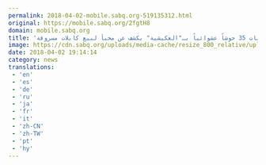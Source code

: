 ```yaml
---
permalink: 2018-04-02-mobile.sabq.org-519135312.html
original: https://mobile.sabq.org/2fgtH8
domain: mobile.sabq.org
title: 'إزالة تعديات 35 حوشاً عشوائياً بـ"العكيشية" يكشف عن مخبأ لبيع كابلات مسروقة'
image: https://cdn.sabq.org/uploads/media-cache/resize_800_relative/uploads/material-file/5ac27bc4262d6b61513ce75b/5ac27ba642f87.jpeg
date: 2018-04-02 19:14:14
category: news
translations: 
 - 'en'
 - 'es'
 - 'de'
 - 'ru'
 - 'ja'
 - 'fr'
 - 'it'
 - 'zh-CN'
 - 'zh-TW'
 - 'pt'
 - 'hy'
---
```


